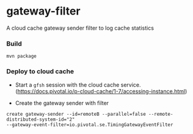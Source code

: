 # gateway-filter
A cloud cache gateway sender filter to log cache statistics


### Build

```
mvn package
```


### Deploy to cloud cache

- Start a `gfsh` session with the cloud cache service. (https://docs.pivotal.io/p-cloud-cache/1-7/accessing-instance.html)

- Create the gateway sender with filter

```
create gateway-sender --id=remoteB --parallel=false --remote-distributed-system-id="2" 
--gateway-event-filter=io.pivotal.se.TimingGatewayEventFilter 
```



